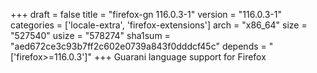 +++
draft = false
title = "firefox-gn 116.0.3-1"
version = "116.0.3-1"
categories = ['locale-extra', 'firefox-extensions']
arch = "x86_64"
size = "527540"
usize = "578274"
sha1sum = "aed672ce3c93b7ff2c602e0739a843f0dddcf45c"
depends = "['firefox>=116.0.3']"
+++
Guarani language support for Firefox